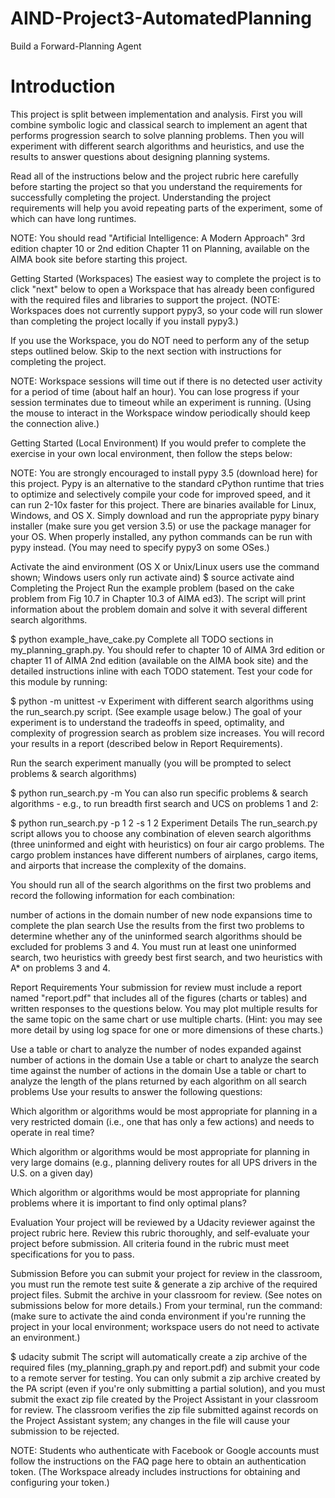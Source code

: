 # AIND-Project3-AutomatedPlanning
Build a Forward-Planning Agent

# Introduction
This project is split between implementation and analysis. First you will combine symbolic logic and classical search to implement an agent that performs progression search to solve planning problems. Then you will experiment with different search algorithms and heuristics, and use the results to answer questions about designing planning systems.

Read all of the instructions below and the project rubric here carefully before starting the project so that you understand the requirements for successfully completing the project. Understanding the project requirements will help you avoid repeating parts of the experiment, some of which can have long runtimes.

NOTE: You should read "Artificial Intelligence: A Modern Approach" 3rd edition chapter 10 or 2nd edition Chapter 11 on Planning, available on the AIMA book site before starting this project.

Getting Started (Workspaces)
The easiest way to complete the project is to click "next" below to open a Workspace that has already been configured with the required files and libraries to support the project. (NOTE: Workspaces does not currently support pypy3, so your code will run slower than completing the project locally if you install pypy3.)

If you use the Workspace, you do NOT need to perform any of the setup steps outlined below. Skip to the next section with instructions for completing the project.

NOTE: Workspace sessions will time out if there is no detected user activity for a period of time (about half an hour). You can lose progress if your session terminates due to timeout while an experiment is running. (Using the mouse to interact in the Workspace window periodically should keep the connection alive.)

Getting Started (Local Environment)
If you would prefer to complete the exercise in your own local environment, then follow the steps below:

NOTE: You are strongly encouraged to install pypy 3.5 (download here) for this project. Pypy is an alternative to the standard cPython runtime that tries to optimize and selectively compile your code for improved speed, and it can run 2-10x faster for this project. There are binaries available for Linux, Windows, and OS X. Simply download and run the appropriate pypy binary installer (make sure you get version 3.5) or use the package manager for your OS. When properly installed, any python commands can be run with pypy instead. (You may need to specify pypy3 on some OSes.)

Activate the aind environment (OS X or Unix/Linux users use the command shown; Windows users only run activate aind)
$ source activate aind
Completing the Project
Run the example problem (based on the cake problem from Fig 10.7 in Chapter 10.3 of AIMA ed3). The script will print information about the problem domain and solve it with several different search algorithms.

$ python example_have_cake.py
Complete all TODO sections in my_planning_graph.py. You should refer to chapter 10 of AIMA 3rd edition or chapter 11 of AIMA 2nd edition (available on the AIMA book site) and the detailed instructions inline with each TODO statement. Test your code for this module by running:

$ python -m unittest -v
Experiment with different search algorithms using the run_search.py script. (See example usage below.) The goal of your experiment is to understand the tradeoffs in speed, optimality, and complexity of progression search as problem size increases. You will record your results in a report (described below in Report Requirements).

Run the search experiment manually (you will be prompted to select problems & search algorithms)

$ python run_search.py -m
You can also run specific problems & search algorithms - e.g., to run breadth first search and UCS on problems 1 and 2:

$ python run_search.py -p 1 2 -s 1 2
Experiment Details
The run_search.py script allows you to choose any combination of eleven search algorithms (three uninformed and eight with heuristics) on four air cargo problems. The cargo problem instances have different numbers of airplanes, cargo items, and airports that increase the complexity of the domains.

You should run all of the search algorithms on the first two problems and record the following information for each combination:

number of actions in the domain
number of new node expansions
time to complete the plan search
Use the results from the first two problems to determine whether any of the uninformed search algorithms should be excluded for problems 3 and 4. You must run at least one uninformed search, two heuristics with greedy best first search, and two heuristics with A* on problems 3 and 4.

Report Requirements
Your submission for review must include a report named "report.pdf" that includes all of the figures (charts or tables) and written responses to the questions below. You may plot multiple results for the same topic on the same chart or use multiple charts. (Hint: you may see more detail by using log space for one or more dimensions of these charts.)

Use a table or chart to analyze the number of nodes expanded against number of actions in the domain
Use a table or chart to analyze the search time against the number of actions in the domain
Use a table or chart to analyze the length of the plans returned by each algorithm on all search problems
Use your results to answer the following questions:

Which algorithm or algorithms would be most appropriate for planning in a very restricted domain (i.e., one that has only a few actions) and needs to operate in real time?

Which algorithm or algorithms would be most appropriate for planning in very large domains (e.g., planning delivery routes for all UPS drivers in the U.S. on a given day)

Which algorithm or algorithms would be most appropriate for planning problems where it is important to find only optimal plans?

Evaluation
Your project will be reviewed by a Udacity reviewer against the project rubric here. Review this rubric thoroughly, and self-evaluate your project before submission. All criteria found in the rubric must meet specifications for you to pass.

Submission
Before you can submit your project for review in the classroom, you must run the remote test suite & generate a zip archive of the required project files. Submit the archive in your classroom for review. (See notes on submissions below for more details.) From your terminal, run the command: (make sure to activate the aind conda environment if you're running the project in your local environment; workspace users do not need to activate an environment.)

$ udacity submit
The script will automatically create a zip archive of the required files (my_planning_graph.py and report.pdf) and submit your code to a remote server for testing. You can only submit a zip archive created by the PA script (even if you're only submitting a partial solution), and you must submit the exact zip file created by the Project Assistant in your classroom for review. The classroom verifies the zip file submitted against records on the Project Assistant system; any changes in the file will cause your submission to be rejected.

NOTE: Students who authenticate with Facebook or Google accounts must follow the instructions on the FAQ page here to obtain an authentication token. (The Workspace already includes instructions for obtaining and configuring your token.)
